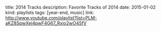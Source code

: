 title: 2014 Tracks
description: Favorite Tracks of 2014
date: 2015-01-02
kind: playlists
tags: [year-end, music]
link: http://www.youtube.com/playlist?list=PLM-aKZ8SpwXej4pwF4G67_Rxio2wO4SfV
